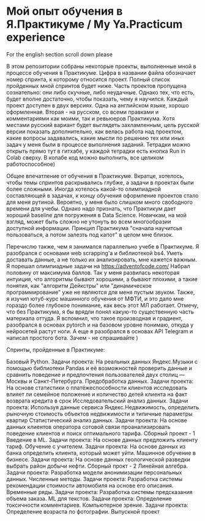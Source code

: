 # Мой опыт обучения в Я.Практикуме / My Ya.Practicum experience
For the english section scroll down please

В этом репозитории собраны некоторые проекты, выполненные мной в процессе обучения в Практикуме. Цифра в названии файла обозначает номер спринта, к которому относится проект. Полный список пройденных мной спринтов будет ниже. Часть проектов пропущена сознательно: они либо скучные, либо неудачные. Однако тех, что есть, будет вполне достаточно, чтобы показать, чему я научился. Каждый проект доступен в двух версиях. Одна на английском языке, хорошо оформленная. Вторая - на русском, со всеми правками и комментариями как моими, так и ревьюеров Практикума. Хотя местами русский вариант будет выглядеть захламленным, цель русской версии показать дополнительно, как велась работа над проектом, какие вопросы задавались, какие мысли по решению тех или иных задач у меня были в процессе выполнения заданий. Тетрадки можно открыть прямо тут в гитхабе, у каждой тетрадки есть кнопка Run in Colab сверху. В колабе код можно выполнить, все целиком работоспособное)

Общее впечатление от обучения в Практикуме. Вкратце, хотелось, чтобы темы спринтов раскрывались глубже, а задачи в проектах были более сложными. Иногда хотелось какой-то олимпиадной составляющей в задачах, к концу обучения оформление проектов стало для меня рутиной. Вероятно, у меня было слишком много свободного времени для учебы. Однако надо признать, что Практикум дает хороший baseline для погружения в Data Science. Новичкам, на мой взгляд, может быть сложно не утонуть во всем многообразии доступной информации. Принцип Практикума "сначала научитсья пользоваться, а потом залезть под капот" в целом мне близок.

Перечислю также, чем я занимался параллельно учебе в Практикуме. Я разобрался c основами web scrapping'а и библиотекой bs4. Уметь доставать данные, а не только их анализировать, мне кажется важным. Я порешал олимпиадные задачи на https://adventofcode.com/ Набрал половину от максимума баллов. Так у меня развилась некоторая интуиция, что алгоритмы бывают хорошими, а бывают плохими, а такие понятия, как "алгоритм Дейкстры" или "динамическое программирование" уже не являются для меня пустым звуком. Также, я изучил ютуб-курс машинного обучения от МФТИ, и это дало мне гораздо более глубокое понимание, как весь этот МЛ работает. Отмечу, что без Практикума, я бы врядли понял какую-то существенную часть материала оттуда. Я вспомнил, что такое производная и градиент, разобрался в основах pytorch и на базовом уровне понимаю, откуда у нейросетей растут ноги. А еще я разобрался в основах API Telegram и написал простого бота. Зачем - не спрашивайте )

Спринты, пройденные в Практикуме:

Базовый Python. Задачи проекта: На реальных данных Яндекс.Музыки c помощью библиотеки Pandas и её возможностей проверить данные и сравнить поведение и предпочтения пользователей двух столиц — Москвы и Санкт-Петербурга.
Предобработка данных. Задачи проекта: На основе статистики о платёжеспособности клиентов исследовать влияет ли семейное положение и количество детей клиента на факт возврата кредита в срок
Исследовательский анализ данных. Задачи проекта: Используя данные сервиса Яндекс.Недвижимость, определить рыночную стоимость объектов недвижимости и типичные параметры квартир
Статистический анализ данных. Задачи проекта: На основе данных клиентов оператора сотовой связи проанализировать поведение клиентов и поиск оптимального тарифа.
Сборный проект - 1
Введение в ML. Задачи проекта: На основе данных предложить клиенту тариф.
Обучение с учителем. Задачи проекта: На основе данных из банка определить клиента, который может уйти.
Машинное обучение в бизнесе. Задачи проекта: На основе данных геологической разведки выбрать район добычи нефти.
Сборный прокт - 2
Линейная алгебра. Задачи проекта: Разработка модели анонимизации персональных данных.
Численные методы. Задачи проекта: Разработка системы рекомендации стоимости автомобиля на основе его описания.
Временные ряды. Задачи проекта: Разработка системы предсказания объема заказа.
ML для текстов. Задачи проекта: Определение токсичности комментариев.
Компьютерное зрение. Задачи проекта: Определение возраста по фотографии.
Выпускной проект
